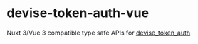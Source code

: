 # devise-token-auth-vue

Nuxt 3/Vue 3 compatible type safe APIs for [devise_token_auth](https://github.com/lynndylanhurley/devise_token_auth)
